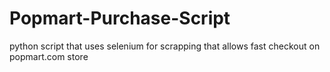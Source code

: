 # Popmart-Purchase-Script
 python script that uses selenium for scrapping that allows fast checkout on popmart.com store
